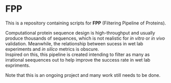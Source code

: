 # FPP
This is a repository containing scripts for **FPP** (Filtering Pipeline of Proteins).

Computational protein sequence design is high-throughput and usually produce thousands of sequences, which is not realistic for _in vitro_ or _in vivo_ validation. Meanwhile, the relationship between sucess in wet lab experiments and _in silico_ metrics is obscure.   
Inspired on this, this pipeline is created intending to filter as many as irrational seequences out to help improve the success rate in wet lab expriments.  

Note that this is an ongoing project and many work still needs to be done.
